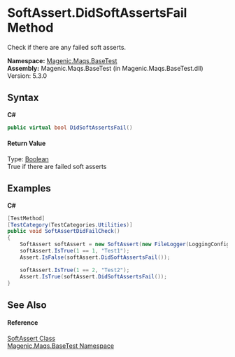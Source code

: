 # SoftAssert.DidSoftAssertsFail Method 
 

Check if there are any failed soft asserts.

**Namespace:**&nbsp;<a href="#/MAQS_5/BaseTest_AUTOGENERATED/Magenic-Maqs-BaseTest_Namespace">Magenic.Maqs.BaseTest</a><br />**Assembly:**&nbsp;Magenic.Maqs.BaseTest (in Magenic.Maqs.BaseTest.dll) Version: 5.3.0

## Syntax

**C#**<br />
``` C#
public virtual bool DidSoftAssertsFail()
```


#### Return Value
Type: <a href="http://msdn2.microsoft.com/en-us/library/a28wyd50" target="_blank">Boolean</a><br />True if there are failed soft asserts

## Examples

**C#**<br />
``` C#
[TestMethod]
[TestCategory(TestCategories.Utilities)]
public void SoftAssertDidFailCheck()
{
    SoftAssert softAssert = new SoftAssert(new FileLogger(LoggingConfig.GetLogDirectory(), "UnitTests.SoftAssertUnitTests.SoftAssertIsTrueTest", MessageType.GENERIC, true));
    softAssert.IsTrue(1 == 1, "Test1");
    Assert.IsFalse(softAssert.DidSoftAssertsFail());

    softAssert.IsTrue(1 == 2, "Test2");
    Assert.IsTrue(softAssert.DidSoftAssertsFail());
}
```


## See Also


#### Reference
<a href="#/MAQS_5/BaseTest_AUTOGENERATED/SoftAssert_Class">SoftAssert Class</a><br /><a href="#/MAQS_5/BaseTest_AUTOGENERATED/Magenic-Maqs-BaseTest_Namespace">Magenic.Maqs.BaseTest Namespace</a><br />